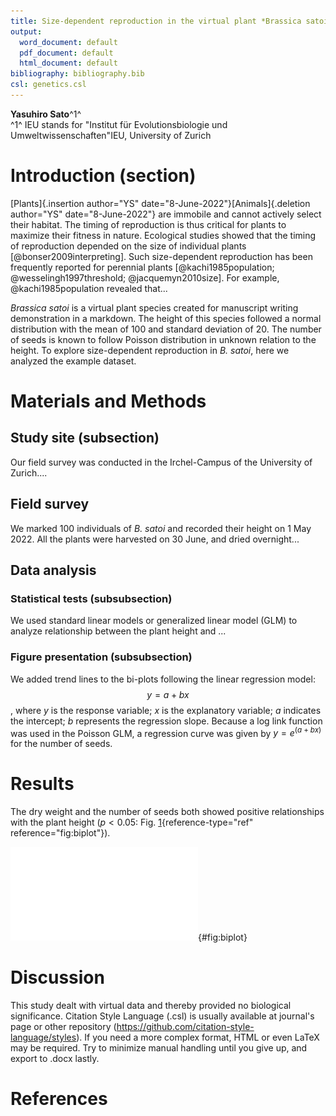 ```yaml
---
title: Size-dependent reproduction in the virtual plant *Brassica satoi*
output:
  word_document: default
  pdf_document: default
  html_document: default
bibliography: bibliography.bib
csl: genetics.csl
---
```


**Yasuhiro Sato**^1^  
^1^ <span class="comment-start" id="0" author="YS" date="8-June-2022">IEU stands for "Institut für Evolutionsbiologie und Umweltwissenschaften"</span>IEU<span class="comment-end" id="0"></span>, University of Zurich  

# Introduction (section)
[Plants]{.insertion author="YS" date="8-June-2022"}[Animals]{.deletion author="YS" date="8-June-2022"} are immobile and cannot actively select their habitat. The timing of reproduction is thus critical for plants to maximize their fitness in nature. Ecological studies showed that the timing of reproduction depended on the size of individual plants [@bonser2009interpreting]. Such size-dependent reproduction has been frequently reported for perennial plants [@kachi1985population; @wesselingh1997threshold; @jacquemyn2010size]. For example, @kachi1985population revealed that...      

*Brassica satoi* is a virtual plant species created for manuscript writing demonstration in a markdown. The height of this species followed a normal distribution with the mean of 100 and standard deviation of 20. The number of seeds is known to follow Poisson distribution in unknown relation to the height. To explore size-dependent reproduction in *B. satoi*, here we analyzed the example dataset.  


# Materials and Methods  

## Study site (subsection)  
Our field survey was conducted in the Irchel-Campus of the University of Zurich....  

## Field survey
We marked 100 individuals of *B. satoi* and recorded their height on 1 May 2022. All the plants were harvested on 30 June, and dried overnight...  

## Data analysis  

### Statistical tests (subsubsection)
We used standard linear models or generalized linear model (GLM) to analyze relationship between the plant height and ...  

### Figure presentation (subsubsection)
We added trend lines to the bi-plots following the linear regression model:
$$y = a + bx$$
, where $y$ is the response variable; $x$ is the explanatory variable; $a$ indicates the intercept; $b$ represents the regression slope. Because a log link function was used in the Poisson GLM, a regression curve was given by $y = e^{(a + bx)}$ for the number of seeds.  


# Results
The dry weight and the number of seeds both showed positive relationships with the plant height ($p<0.05$: Fig. [1](#fig:biplot){reference-type="ref"
reference="fig:biplot"}).  

![Figure 1. Dependency of the dry weight (right) or the number of seeds (right) on the plant height](./figure/plant_data_analysis.pdf){#fig:biplot}  


# Discussion  
This study dealt with virtual data and thereby provided no biological significance. Citation Style Language (.csl) is usually available at journal's page or other repository (https://github.com/citation-style-language/styles). If you need a more complex format, HTML or even LaTeX may be required. Try to minimize manual handling until you give up, and export to .docx lastly.  

# References
